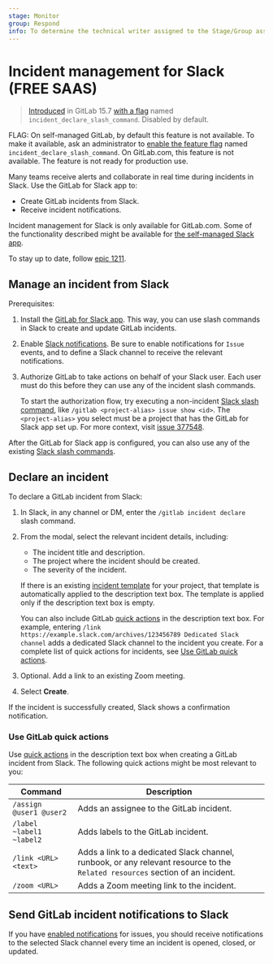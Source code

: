 ```yaml
---
stage: Monitor
group: Respond
info: To determine the technical writer assigned to the Stage/Group associated with this page, see https://about.gitlab.com/handbook/product/ux/technical-writing/#assignments
---
```


# Incident management for Slack **(FREE SAAS)**

> [Introduced](https://gitlab.com/gitlab-org/gitlab/-/issues/344856) in GitLab 15.7 [with a flag](../../administration/feature_flags.md) named `incident_declare_slash_command`. Disabled by default.

FLAG:
On self-managed GitLab, by default this feature is not available. To make it available, ask an administrator to [enable the feature flag](../../administration/feature_flags.md) named `incident_declare_slash_command`.
On GitLab.com, this feature is not available.
The feature is not ready for production use.

Many teams receive alerts and collaborate in real time during incidents in Slack.
Use the GitLab for Slack app to:

- Create GitLab incidents from Slack.
- Receive incident notifications.
<!-- The below content is commented out until these features are implemented in https://gitlab.com/groups/gitlab-org/-/epics/8545 -->
<!-- - Send important updates between Slack and GitLab incidents. -->

Incident management for Slack is only available for GitLab.com. Some of the functionality
described might be available for
[the self-managed Slack app](../../user/project/integrations/slack_slash_commands.md).

To stay up to date, follow [epic 1211](https://gitlab.com/groups/gitlab-org/-/epics/1211).

## Manage an incident from Slack

Prerequisites:

1. Install the [GitLab for Slack app](../../user/project/integrations/gitlab_slack_application.md).
   This way, you can use slash commands in Slack to create and update GitLab incidents.
1. Enable [Slack notifications](../../user/project/integrations/slack.md). Be sure to enable
   notifications for `Issue` events, and to define a Slack channel to receive the relevant notifications.
1. Authorize GitLab to take actions on behalf of your Slack user.
   Each user must do this before they can use any of the incident slash commands.

   To start the authorization flow, try executing a non-incident [Slack slash command](../../integration/slash_commands.md),
   like `/gitlab <project-alias> issue show <id>`.
   The `<project-alias>` you select must be a project that has the GitLab for Slack app set up.
   For more context, visit [issue 377548](https://gitlab.com/gitlab-org/gitlab/-/issues/377548).

<!-- The below content is commented out until these features are implemented in https://gitlab.com/groups/gitlab-org/-/epics/8545 -->
<!--
To manage incidents, use the following slash commands in Slack:

| Command                            | Description                                 |
| ---------------------------------- | ------------------------------------------- |
| `/gitlab incident declare`         | Creates an incident in GitLab.              |
| `/gitlab incident comment <text>`  | Adds a comment on a GitLab incident.        |
| `/gitlab incident timeline <text>` | Adds a timeline event to a GitLab incident. |
| `/gitlab incident close`           | Closes an incident in GitLab.               |
-->

After the GitLab for Slack app is configured, you can also use any of the existing [Slack slash commands](../../user/project/integrations/slack_slash_commands.md).

## Declare an incident

To declare a GitLab incident from Slack:

1. In Slack, in any channel or DM, enter the `/gitlab incident declare` slash command.
1. From the modal, select the relevant incident details, including:

   - The incident title and description.
   - The project where the incident should be created.
   - The severity of the incident.

   If there is an existing [incident template](incidents.md#create-incidents-automatically) for your
   project, that template is automatically applied to the description text box. The template is applied
   only if the description text box is empty.

   You can also include GitLab [quick actions](../../user/project/quick_actions.md) in the description text box.
   For example, entering `/link https://example.slack.com/archives/123456789 Dedicated Slack channel`
   adds a dedicated Slack channel to the incident you create. For a complete list of
   quick actions for incidents, see [Use GitLab quick actions](#use-gitlab-quick-actions).
1. Optional. Add a link to an existing Zoom meeting.
1. Select **Create**.

If the incident is successfully created, Slack shows a confirmation notification.

### Use GitLab quick actions

Use [quick actions](../../user/project/quick_actions.md) in the description text box when creating
a GitLab incident from Slack. The following quick actions might be most relevant to you:

| Command                  | Description                               |
| ------------------------ | ----------------------------------------- |
| `/assign @user1 @user2`  | Adds an assignee to the GitLab incident.  |
| `/label ~label1 ~label2` | Adds labels to the GitLab incident.       |
| `/link <URL> <text>`     | Adds a link to a dedicated Slack channel, runbook, or any relevant resource to the `Related resources` section of an incident. |
| `/zoom <URL>`            | Adds a Zoom meeting link to the incident. |

<!-- The below content is commented out until these features are implemented in https://gitlab.com/groups/gitlab-org/-/epics/8545 -->
<!-- ### Comment on a GitLab incident

To comment on a GitLab incident from Slack, enter the `/gitlab incident comment <text>` slash command.
Slack shows a prompt asking you to confirm which incident you'd like to post your comment to.

### Add a timeline event

To add a [timeline event](incident_timeline_events.md) to a GitLab incident from Slack, enter the
`/gitlab incident timeline <text>` slash command.
Slack shows a prompt asking you to confirm which incident you'd like to add your timeline event to.

### Close an incident

To close a GitLab incident from Slack when it is resolved, enter the `/gitlab incident close`
slash command.
Slack shows a prompt asking you to confirm which incident you'd like to close.  -->

## Send GitLab incident notifications to Slack

If you have [enabled notifications](#manage-an-incident-from-slack) for issues, you should receive
notifications to the selected Slack channel every time an incident is opened, closed, or updated.
